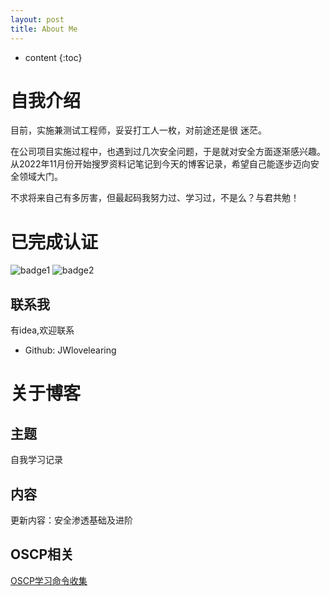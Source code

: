 ```yaml
---
layout: post
title: About Me
---
```


* content
{:toc}

# 自我介绍

目前，实施兼测试工程师，妥妥打工人一枚，对前途还是很
迷茫。

在公司项目实施过程中，也遇到过几次安全问题，于是就对安全方面逐渐感兴趣。从2022年11月份开始搜罗资料记笔记到今天的博客记录，希望自己能逐步迈向安全领域大门。

不求将来自己有多厉害，但最起码我努力过、学习过，不是么？与君共勉！

# 已完成认证

![badge1](https://api.accredible.com/v1/frontend/credential_website_embed_image/badge/145926203) ![badge2](https://api.accredible.com/v1/frontend/credential_website_embed_image/badge/134662475)

## 联系我

有idea,欢迎联系

 * Github: JWlovelearing

# 关于博客

## 主题

自我学习记录

## 内容

更新内容：安全渗透基础及进阶

## OSCP相关

[OSCP学习命令收集](https://docs.qq.com/s/3qmVv6jV5DbDARBeZHcqeq)



